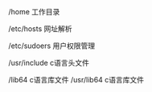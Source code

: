 /home 工作目录

/etc/hosts  网址解析

/etc/sudoers 用户权限管理

/usr/include c语言头文件

/lib64 c语言库文件
/usr/lib64 c语言库文件